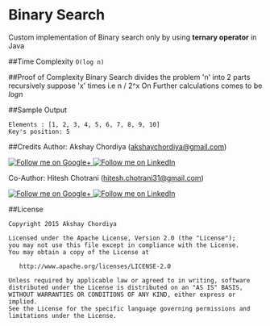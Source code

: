 # Binary Search
Custom implementation of Binary search only by using **ternary operator** in Java

##Time Complexity
`O(log n)`

##Proof of Complexity
Binary Search divides the problem 'n' into 2 parts recursively suppose 'x'  times i.e n / 2^x
On Further calculations comes to be _logn_

##Sample Output
```
Elements : [1, 2, 3, 4, 5, 6, 7, 8, 9, 10]
Key's position: 5
```

##Credits
Author: Akshay Chordiya (akshaychordiya@gmail.com)

<a href="https://plus.google.com/+AkshayChordiya">
  <img alt="Follow me on Google+"
       src="https://github.com/gabrielemariotti/cardslib/raw/master/demo/images/g+64.png" />
</a>
<a href="https://in.linkedin.com/pub/akshay-chordiya/76/b25/284">
  <img alt="Follow me on LinkedIn"
       src="https://github.com/gabrielemariotti/cardslib/raw/master/demo/images/linkedin.png" />
</a>

Co-Author: Hitesh Chotrani (hitesh.chotrani31@gmail.com)

<a href="https://plus.google.com/114156667814448018748">
  <img alt="Follow me on Google+"
       src="https://github.com/gabrielemariotti/cardslib/raw/master/demo/images/g+64.png" />
</a>
<a href="https://in.linkedin.com/pub/hitesh-chotrani/101/276/126">
  <img alt="Follow me on LinkedIn"
       src="https://github.com/gabrielemariotti/cardslib/raw/master/demo/images/linkedin.png" />
</a>


##License
```
Copyright 2015 Akshay Chordiya

Licensed under the Apache License, Version 2.0 (the "License");
you may not use this file except in compliance with the License.
You may obtain a copy of the License at

   http://www.apache.org/licenses/LICENSE-2.0

Unless required by applicable law or agreed to in writing, software
distributed under the License is distributed on an "AS IS" BASIS,
WITHOUT WARRANTIES OR CONDITIONS OF ANY KIND, either express or implied.
See the License for the specific language governing permissions and
limitations under the License.
```
